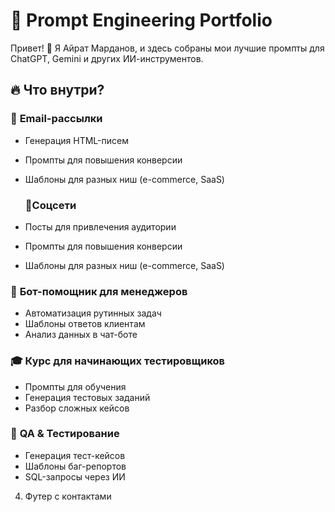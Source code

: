 # 🚀 Prompt Engineering Portfolio  

Привет! 👋 Я Айрат Марданов, и здесь собраны мои лучшие промпты для ChatGPT, Gemini и других ИИ-инструментов.  

## 🔥 Что внутри?  

### 📧 **Email-рассылки**  
- Генерация HTML-писем  
- Промпты для повышения конверсии  
- Шаблоны для разных ниш (e-commerce, SaaS)

  ### 📱**Соцсети**
 
- Посты для привлечения аудитории 
- Промпты для повышения конверсии  
- Шаблоны для разных ниш (e-commerce, SaaS)  

### 🤖 **Бот-помощник для менеджеров**  
- Автоматизация рутинных задач  
- Шаблоны ответов клиентам  
- Анализ данных в чат-боте  

### 🎓 **Курс для начинающих тестировщиков**  
- Промпты для обучения  
- Генерация тестовых заданий  
- Разбор сложных кейсов  

### 🐞 **QA & Тестирование**  
- Генерация тест-кейсов  
- Шаблоны баг-репортов  
- SQL-запросы через ИИ  


4. Футер с контактами  
